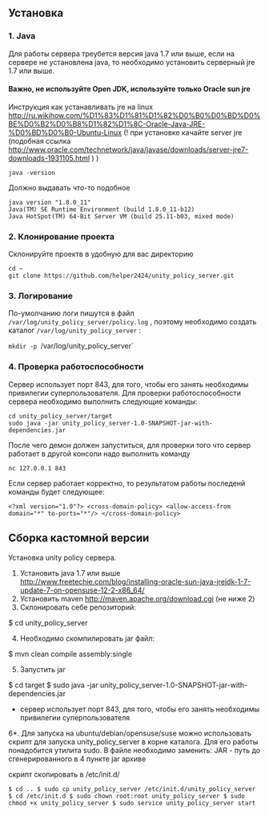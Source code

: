 ## Установка

### 1. Java
Для работы сервера треубется версия java  1.7 или выше, если на сервере не установлена java, то необходимо установить серверный jre 1.7  или выше.

#### Важно, не используйте Open JDK, используйте только Oracle sun jre

Инструкция как устанавливать jre на linux http://ru.wikihow.com/%D1%83%D1%81%D1%82%D0%B0%D0%BD%D0%BE%D0%B2%D0%B8%D1%82%D1%8C-Oracle-Java-JRE-%D0%BD%D0%B0-Ubuntu-Linux (! при установке качайте server  jre (подобная ссылка http://www.oracle.com/technetwork/java/javase/downloads/server-jre7-downloads-1931105.html ) )

`java -version`

Должно выдавать что-то подобное

`java version "1.8.0_11"`  
`Java(TM) SE Runtime Environment (build 1.8.0_11-b12)`  
`Java HotSpot(TM) 64-Bit Server VM (build 25.11-b03, mixed mode)`

### 2. Клонирование проекта

Склонируйте проектв в удобную для вас директорию

`cd ~`  
`git clone https://github.com/helper2424/unity_policy_server.git`  

### 3. Логирование

По-умолчанию логи пишутся в файл `/var/log/unity_policy_server/policy.log` , поэтому необходимо создать каталог `/var/log/unity_policy_server` :

`mkdir -p `/var/log/unity_policy_server` 

### 4. Проверка работоспособности

Cервер использует порт 843, для того, чтобы его занять необходимы привилегии суперпользователя. Для проверки работоспособности сервера необходимо выполнить следующие команды:

`cd unity_policy_server/target`  
`sudo java -jar unity_policy_server-1.0-SNAPSHOT-jar-with-dependencies.jar`

После чего демон должен запуститься, для проверки того что сервер работает в другой консоли надо выполнить команду

`nc 127.0.0.1 843`

Если сервер работает корректно, то результатом работы последенй команды будет следующее:

`<?xml version="1.0"?>
<cross-domain-policy>
  <allow-access-from domain="*" to-ports="*"/>
</cross-domain-policy>`

## Сборка кастомной версии 

Установка unity policy сервера.
1. Установить java 1.7 или выше http://www.freetechie.com/blog/installing-oracle-sun-java-jrejdk-1-7-update-7-on-opensuse-12-2-x86_64/
2. Установить maven http://maven.apache.org/download.cgi (не ниже 2)
3. Склонировать себе репозиторий:

$ cd unity_policy_server

4. Необходимо скомпилировать jar файл:

$ mvn  clean compile assembly:single

5. Запустить jar

$ cd target
$ sudo java -jar unity_policy_server-1.0-SNAPSHOT-jar-with-dependencies.jar

* сервер использует порт 843, для того, чтобы его занять необходимы привилегии суперпользователя

6*. Для запуска на ubuntu/debian/opensuse/suse можно использовать скрипт для запуска unity_policy_server в корне каталога.
Для его работы понадобится утилита sudo. В файле необходимо заменить:
JAR - путь до сгенерированного в 4 пункте jar архиве

скрипт скопировать в /etc/init.d/

`$ cd ..
$ sudo cp unity_policy_server /etc/init.d/unity_policy_server
$ cd /etc/init.d
$ sudo chown root:root unity_policy_server
$ sudo chmod +x unity_policy_server
$ sudo service unity_policy_server start`
